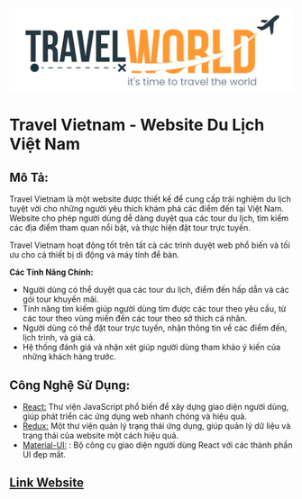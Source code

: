 ![Logo](./public/assets/logo.png)

# Travel Vietnam - Website Du Lịch Việt Nam

## Mô Tả:

Travel Vietnam là một website được thiết kế để cung cấp trải nghiệm du lịch tuyệt vời cho những người yêu thích khám phá các điểm đến tại Việt Nam. Website cho phép người dùng dễ dàng duyệt qua các tour du lịch, tìm kiếm các địa điểm tham quan nổi bật, và thực hiện đặt tour trực tuyến.

Travel Vietnam hoạt động tốt trên tất cả các trình duyệt web phổ biến và tối ưu cho cả thiết bị di động và máy tính để bàn.

**Các Tính Năng Chính:**

- Người dùng có thể duyệt qua các tour du lịch, điểm đến hấp dẫn và các gói tour khuyến mãi.
- Tính năng tìm kiếm giúp người dùng tìm được các tour theo yêu cầu, từ các tour theo vùng miền đến các tour theo sở thích cá nhân.
- Người dùng có thể đặt tour trực tuyến, nhận thông tin về các điểm đến, lịch trình, và giá cả.
- Hệ thống đánh giá và nhận xét giúp người dùng tham khảo ý kiến của những khách hàng trước.

## Công Nghệ Sử Dụng:

- [React:](https://reactjs.org/) Thư viện JavaScript phổ biến để xây dựng giao diện người dùng, giúp phát triển các ứng dụng web nhanh chóng và hiệu quả.
- [Redux:](https://redux.js.org/) Một thư viện quản lý trạng thái ứng dụng, giúp quản lý dữ liệu và trạng thái của website một cách hiệu quả.
- [Material-UI:](https://mui.com/) : Bộ công cụ giao diện người dùng React với các thành phần UI đẹp mắt.

## [Link Website](https://travel-vietnam.vercel.app/)
